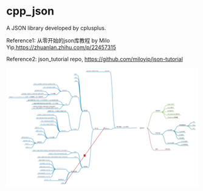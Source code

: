 # cpp_json
A JSON library developed by cplusplus.

Reference1: 从零开始的json库教程 by Milo Yip,https://zhuanlan.zhihu.com/p/22457315

Reference2: json_tutorial repo, https://github.com/miloyip/json-tutorial




![illustration](cpp_json.jpg)
